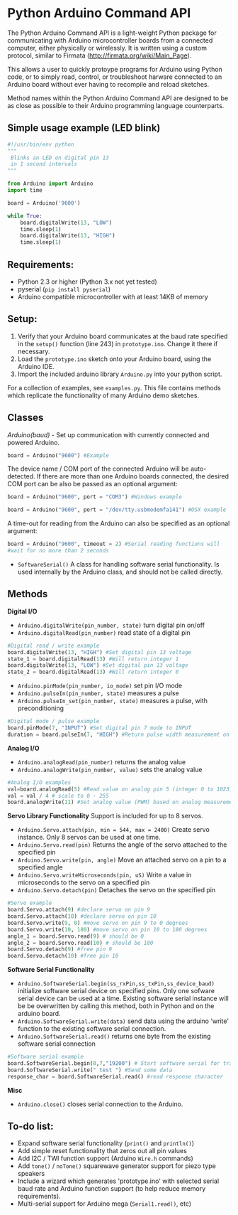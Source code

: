 # Python Arduino Command API

The Python Arduino Command API is a light-weight Python package for 
communicating with Arduino microcontroller boards from a connected computer, either physically or wirelessly. 
It is written using a custom protocol, similar to Firmata (http://firmata.org/wiki/Main_Page). 

This allows a user to quickly protoype programs for Arduino using Python code, or to simply read, control, or 
troubleshoot harware connected to an Arduino board without ever having to recompile and reload sketches.

Method names within the Python Arduino Command API are designed to be as close 
as possible to their Arduino programming language counterparts.

## Simple usage example (LED blink)
```python
#!/usr/bin/env python
"""
 Blinks an LED on digital pin 13
 in 1 second intervals
"""

from Arduino import Arduino
import time

board = Arduino('9600')

while True:
    board.digitalWrite(13, "LOW")
    time.sleep(1)
    board.digitalWrite(13, "HIGH")
    time.sleep(1)
```

## Requirements:
* Python 2.3 or higher (Python 3.x not yet tested)
* pyserial (`pip install pyserial`)
* Arduino compatible microcontroller with at least 14KB of memory 

## Setup:
1. Verify that your Arduino board communicates at the baud rate specified in the 
`setup()` function (line 243) in `prototype.ino`. Change it there if necessary.
1. Load the `prototype.ino` sketch onto your Arduino board, using the Arduino IDE.
2. Import the included arduino library `Arduino.py` into your python script.

For a collection of examples, see `examples.py`. This file contains methods which replicate
the functionality of many Arduino demo sketches. 

## Classes
*Arduino(baud)* - Set up communication with currently connected and powered 
Arduino. 
```python
board = Arduino("9600") #Example
```
The device name / COM port of the connected Arduino will be auto-detected. 
If there are more than one Arduino boards connected,
the desired COM port can be also be passed as an optional argument:
```python
board = Arduino("9600", port = "COM3") #Windows example
```
```python
board = Arduino("9600", port = "/dev/tty.usbmodemfa141") #OSX example
```
A time-out for reading from the Arduino can also be specified as an optional 
argument:
```python
board = Arduino("9600", timeout = 2) #Serial reading functions will 
#wait for no more than 2 seconds
```

- `SoftwareSerial()` A class for handling software serial functionality. 
Is used internally by the Arduino class, and should not be called directly.

## Methods

**Digital I/O**

- `Arduino.digitalWrite(pin_number, state)` turn digital pin on/off
- `Arduino.digitalRead(pin_number)` read state of a digital pin

```python
#Digital read / write example
board.digitalWrite(13, "HIGH") #Set digital pin 13 voltage
state_1 = board.digitalRead(13) #Will return integer 1
board.digitalWrite(13, "LOW") #Set digital pin 13 voltage
state_2 = board.digitalRead(13) #Will return integer 0
```

- `Arduino.pinMode(pin_number, io_mode)` set pin I/O mode
- `Arduino.pulseIn(pin_number, state)` measures a pulse  
- `Arduino.pulseIn_set(pin_number, state)` measures a pulse, with preconditioning

```python
#Digital mode / pulse example
board.pinMode(7, "INPUT") #Set digital pin 7 mode to INPUT
duration = board.pulseIn(7, "HIGH") #Return pulse width measurement on pin 7
```

**Analog I/O**

- `Arduino.analogRead(pin_number)` returns the analog value
- `Arduino.analogWrite(pin_number, value)` sets the analog value

```python
#Analog I/O examples
val=board.analogRead(5) #Read value on analog pin 5 (integer 0 to 1023)
val = val / 4 # scale to 0 - 255
board.analogWrite(11) #Set analog value (PWM) based on analog measurement
```

**Servo Library Functionality**
Support is included for up to 8 servos. 

- `Arduino.Servo.attach(pin, min = 544, max = 2400)` Create servo instance. Only 8 servos can be used at one time. 
- `Arduino.Servo.read(pin)` Returns the angle of the servo attached to the specified pin
- `Arduino.Servo.write(pin, angle)` Move an attached servo on a pin to a specified angle
- `Arduino.Servo.writeMicroseconds(pin, uS)` Write a value in microseconds to the servo on a specified pin
- `Arduino.Servo.detach(pin)` Detaches the servo on the specified pin

```python
#Servo example
board.Servo.attach(9) #declare servo on pin 9
board.Servo.attach(10) #declare servo on pin 10
board.Servo.write(9, 0) #move servo on pin 9 to 0 degrees
board.Servo.write(10, 180) #move servo on pin 10 to 180 degrees
angle_1 = board.Servo.read(9) # should be 0
angle_2 = board.Servo.read(10) # should be 180
board.Servo.detach(9) #free pin 9
board.Servo.detach(10) #free pin 10
```

**Software Serial Functionality**

- `Arduino.SoftwareSerial.begin(ss_rxPin,ss_txPin,ss_device_baud)` initialize software serial device on 
specified pins. 
Only one sofware serial device can be used at a time. Existing software serial instance will 
be be overwritten by calling this method, both in Python and on the arduino board.
- `Arduino.SoftwareSerial.write(data)` send data using the arduino 'write' function to the existing software serial connection.
- `Arduino.SoftwareSerial.read()` returns one byte from the existing software serial connection

```python
#Software serial example
board.SoftwareSerial.begin(0,7,"19200") # Start software serial for transmit only (tx on pin 7)
board.SoftwareSerial.write(" test ") #Send some data 
response_char = board.SoftwareSerial.read() #read response character
```

**Misc**

- `Arduino.close()` closes serial connection to the Arduino.

## To-do list:
- Expand software serial functionality (`print()` and `println()`)
- Add simple reset functionality that zeros out all pin values
- Add I2C / TWI function support (Arduino `Wire.h` commands)
- Add `tone()` / `noTone()` squarewave generator support for piezo type speakers
- Include a wizard which generates 'prototype.ino' with selected serial baud rate and Arduino function support (to help reduce memory requirements).
- Multi-serial support for Arduino mega (`Serial1.read()`, etc)
